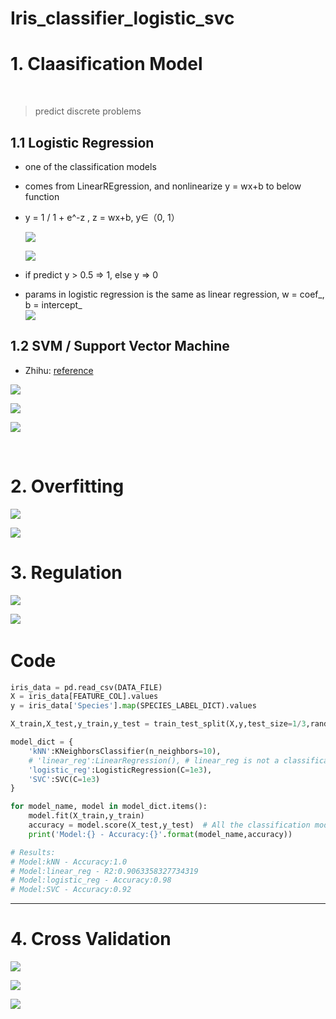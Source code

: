 # Iris_classifier_logistic_svc

# 1. Claasification Model
 
> predict discrete problems

## 1.1 Logistic Regression

* one of the classification models
* comes from LinearREgression, and nonlinearize y = wx+b to below function
* y = 1 / 1 + e^-z , z = wx+b, y∈（0, 1）

    ![](https://www.zhihu.com/equation?tex=Sigmoid%28z%29%3D%5Cfrac%7B1%7D%7B1%2Be%5E%7B-z%7D%7D)
    
    ![](https://pic1.zhimg.com/v2-9bef04e41b7824f6b03e932a72da9e1e_r.jpg)
* if predict y > 0.5 => 1, else y => 0
* params in logistic regression is the same as linear regression, w = coef_, b = intercept_
    
    ![](https://github.com/davidkorea/Iris_classifier_logistic_svc/blob/master/images/logistic.jpg?raw=true)
 
## 1.2 SVM / Support Vector Machine

* Zhihu: [reference](https://www.zhihu.com/question/21094489)

![](https://pic3.zhimg.com/00becdd15361c8e5ceb65da02bcf7fda_r.jpg)

![](https://github.com/davidkorea/Iris_classifier_logistic_svc/blob/master/images/svc.jpg)

![](https://github.com/davidkorea/Iris_classifier_logistic_svc/blob/master/images/svc2.jpg)

 
# 2. Overfitting

![](https://pic3.zhimg.com/80/161572300b52797716017450bcccebb9_hd.jpg)

![](https://github.com/davidkorea/Iris_classifier_logistic_svc/blob/master/images/guonihe.jpg)

# 3. Regulation

![](https://github.com/davidkorea/Iris_classifier_logistic_svc/blob/master/images/zhengze.jpg)

![](https://github.com/davidkorea/Iris_classifier_logistic_svc/blob/master/images/c.jpg)
 
# Code

```python
iris_data = pd.read_csv(DATA_FILE)
X = iris_data[FEATURE_COL].values
y = iris_data['Species'].map(SPECIES_LABEL_DICT).values

X_train,X_test,y_train,y_test = train_test_split(X,y,test_size=1/3,random_state=10)

model_dict = {
    'kNN':KNeighborsClassifier(n_neighbors=10),
    # 'linear_reg':LinearRegression(), # linear_reg is not a classification model, R2 the bigger the better
    'logistic_reg':LogisticRegression(C=1e3),
    'SVC':SVC(C=1e3)
}

for model_name, model in model_dict.items():
    model.fit(X_train,y_train)
    accuracy = model.score(X_test,y_test)  # All the classification models give the accuracy
    print('Model:{} - Accuracy:{}'.format(model_name,accuracy))

# Results:
# Model:kNN - Accuracy:1.0
# Model:linear_reg - R2:0.9063358327734319 
# Model:logistic_reg - Accuracy:0.98
# Model:SVC - Accuracy:0.92
```

-----

# 4. Cross Validation

![](https://github.com/davidkorea/Iris_classifier_logistic_svc/blob/master/images/cross_valid.jpg)

![](https://github.com/davidkorea/Iris_classifier_logistic_svc/blob/master/images/cross_valid_eg.jpg)

![](https://github.com/davidkorea/Iris_classifier_logistic_svc/blob/master/images/gridsearch.jpg)


